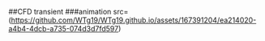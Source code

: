 ##CFD transient
###animation
src=(https://github.com/WTg19/WTg19.github.io/assets/167391204/ea214020-a4b4-4dcb-a735-074d3d7fd597)
